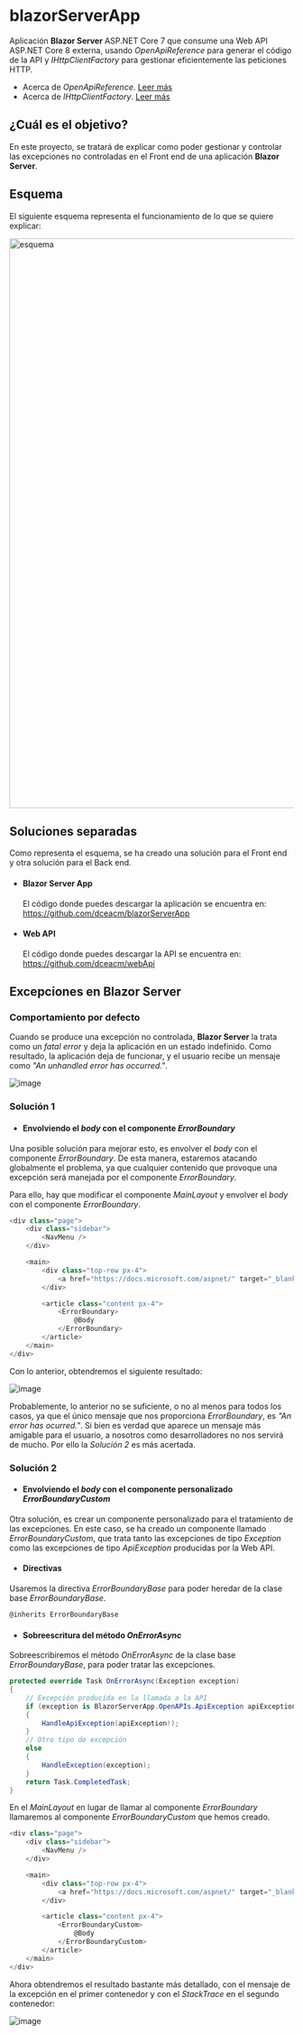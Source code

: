 # blazorServerApp
Aplicación **Blazor Server** ASP.NET Core 7 que consume una Web API ASP.NET Core 8 externa, usando *OpenApiReference* para generar el código de la API y *IHttpClientFactory* para gestionar eficientemente las peticiones HTTP.

- Acerca de *OpenApiReference*. [Leer más](https://stevetalkscode.co.uk/openapireference-commands#codegenerator-element)
- Acerca de *IHttpClientFactory*. [Leer más](https://learn.microsoft.com/en-us/dotnet/core/extensions/httpclient-factory)

## ¿Cuál es el objetivo?
En este proyecto, se tratará de explicar como poder gestionar y controlar las excepciones no controladas en el Front end de una aplicación **Blazor Server**.

## Esquema
El siguiente esquema representa el funcionamiento de lo que se quiere explicar:

<img width="1010" alt="esquema" src="https://github.com/dceacm/blazorServerApp/assets/42771648/eef9ae2e-9eae-429d-9dbf-956bf15434d9">

## Soluciones separadas
Como representa el esquema, se ha creado una solución para el Front end y otra solución para el Back end.
- #### Blazor Server App
  El código donde puedes descargar la aplicación se encuentra en: https://github.com/dceacm/blazorServerApp
- #### Web API
  El código donde puedes descargar la API se encuentra en: https://github.com/dceacm/webApi
  
## Excepciones en Blazor Server

### Comportamiento por defecto
Cuando se produce una excepción no controlada, **Blazor Server** la trata como un *fatal error* y deja la aplicación en un estado indefinido. Como resultado, la aplicación deja de funcionar, y el usuario recibe un mensaje como *"An unhandled error has occurred."*.

![image](https://github.com/dceacm/blazorServerApp/assets/42771648/6d979e0b-4004-4969-bc4d-86922b9a4efd)

### Solución 1
- #### Envolviendo el *body* con el componente *ErrorBoundary*
Una posible solución para mejorar esto, es envolver el *body* con el componente *ErrorBoundary*. De esta manera, estaremos atacando globalmente el problema, ya que cualquier contenido que provoque una excepción será manejada por el componente *ErrorBoundary*.

Para ello, hay que modificar el componente *MainLayout* y envolver el *body* con el componente *ErrorBoundary*.
```csharp
<div class="page">
    <div class="sidebar">
        <NavMenu />
    </div>

    <main>
        <div class="top-row px-4">
            <a href="https://docs.microsoft.com/aspnet/" target="_blank">About</a>
        </div>

        <article class="content px-4">
            <ErrorBoundary>
                @Body
            </ErrorBoundary>
        </article>
    </main>
</div>
```
Con lo anterior, obtendremos el siguiente resultado:

![image](https://github.com/dceacm/blazorServerApp/assets/42771648/aa081730-0a17-4f1d-9d4e-952896a78d9d)

Probablemente, lo anterior no se suficiente, o no al menos para todos los casos, ya que el único mensaje que nos proporciona *ErrorBoundary*, es *"An error has ocurred."*. Si bien es verdad que aparece un mensaje más amigable para el usuario, a nosotros como desarrolladores no nos servirá de mucho. Por ello la *Solución 2* es más acertada.

### Solución 2
- #### Envolviendo el *body* con el componente personalizado *ErrorBoundaryCustom*

Otra solución, es crear un componente personalizado para el tratamiento de las excepciones. En este caso, se ha creado un componente llamado *ErrorBoundaryCustom*, que trata tanto las excepciones de tipo *Exception* como las excepciones de tipo *ApiException* producidas por la Web API.

- #### Directivas 
Usaremos la directiva *ErrorBoundaryBase* para poder heredar de la clase base *ErrorBoundaryBase*.
```csharp
@inherits ErrorBoundaryBase
```

- #### Sobreescritura del método *OnErrorAsync*
Sobreescribiremos el método *OnErrorAsync* de la clase base *ErrorBoundaryBase*, para poder tratar las excepciones.
```csharp
protected override Task OnErrorAsync(Exception exception)
{ 
    // Excepción producida en la llamada a la API
    if (exception is BlazorServerApp.OpenAPIs.ApiException apiException)
    {
        HandleApiException(apiException!);
    }
    // Otro tipo de excepción
    else
    {
        HandleException(exception);
    }
    return Task.CompletedTask;
}
```


En el *MainLayout* en lugar de llamar al componente *ErrorBoundary* llamaremos al componente *ErrorBoundaryCustom* que hemos creado.
```csharp
<div class="page">
    <div class="sidebar">
        <NavMenu />
    </div>

    <main>
        <div class="top-row px-4">
            <a href="https://docs.microsoft.com/aspnet/" target="_blank">About</a>
        </div>

        <article class="content px-4">
            <ErrorBoundaryCustom>
                @Body
            </ErrorBoundaryCustom>
        </article>
    </main>
</div>
```
Ahora obtendremos el resultado bastante más detallado, con el mensaje de la excepción en el primer contenedor y con el *StackTrace* en el segundo contenedor:

![image](https://github.com/dceacm/blazorServerApp/assets/42771648/dc4522e4-0b48-42e4-b4bf-1bc1455a7587)


